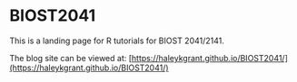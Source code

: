 # BIOST2041

This is a landing page for R tutorials for BIOST 2041/2141. 

The blog site can be viewed at: [https://haleykgrant.github.io/BIOST2041/](https://haleykgrant.github.io/BIOST2041/)
